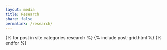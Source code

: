 ```yaml
---
layout: media
title: Research
share: false
permalink: /research/
---
```


<div class="tiles">                                                             
{% for post in site.categories.research %}
  {% include post-grid.html %}                                                  
{% endfor %}                                                                    
</div><!-- /.tiles -->     

